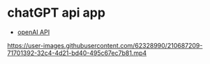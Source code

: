 # chatGPT api app

- [openAI API](https://beta.openai.com/docs/api-reference/introduction)

https://user-images.githubusercontent.com/62328990/210687209-71701392-32c4-4d21-bd40-495c67ec7b81.mp4

